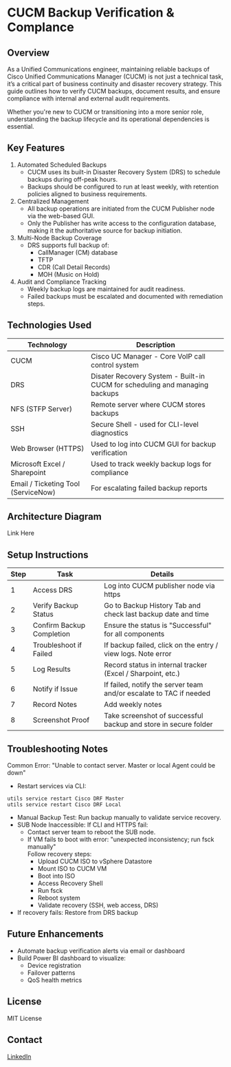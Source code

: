 # CUCM Backup Verification & Complance 

## Overview 
As a Unified Communications engineer, maintaining reliable backups of Cisco Unified Communications Manager (CUCM) is not just a technical task, it’s a critical part of business continuity and disaster recovery strategy. This guide outlines how to verify CUCM backups, document results, and ensure compliance with internal and external audit requirements.

Whether you're new to CUCM or transitioning into a more senior role, understanding the backup lifecycle and its operational dependencies is essential.

## Key Features 
1. Automated Scheduled Backups
    - CUCM uses its built-in Disaster Recovery System (DRS) to schedule backups during off-peak hours.
    - Backups should be configured to run at least weekly, with retention policies aligned to business requirements.
2. Centralized Management
    - All backup operations are initiated from the CUCM Publisher node via the web-based GUI.
    - Only the Publisher has write access to the configuration database, making it the authoritative source for backup initiation.
3. Multi-Node Backup Coverage
    - DRS supports full backup of:
        - CallManager (CM) database
        - TFTP
        - CDR (Call Detail Records)
        - MOH (Music on Hold)
4. Audit and Compliance Tracking
    - Weekly backup logs are maintained for audit readiness.
    - Failed backups must be escalated and documented with remediation steps.

## Technologies Used 
| Technology | Description |
| ---------- | ----------- | 
| CUCM       | Cisco UC Manager - Core VoIP call control system |
| DRS        | Disater Recovery System - Built-in CUCM for scheduling and managing backups |
| NFS (STFP Server) | Remote server where CUCM stores backups |
| SSH | Secure Shell - used for CLI-level diagnostics |
| Web Browser (HTTPS) | Used to log into CUCM GUI for backup verification 
| Microsoft Excel / Sharepoint| Used to track weekly backup logs for compliance 
| Email / Ticketing Tool (ServiceNow) | For escalating failed backup reports 

## Architecture Diagram 
Link Here 

## Setup Instructions 
| Step | Task | Details |
| --- | --- | ---|
| 1 | Access DRS | Log into CUCM publisher node via https|
| 2 | Verify Backup Status | Go to Backup History Tab and check last backup date and time | 
| 3 | Confirm Backup Completion | Ensure the status is "Successful" for all components |
| 4 | Troubleshoot if Failed | If backup failed, click on the entry / view logs. Note error |
| 5 | Log Results | Record status in internal tracker (Excel / Sharpoint, etc.) |
| 6 | Notify if Issue | If failed, notify the server team and/or escalate to TAC if needed |
| 7 | Record Notes | Add weekly notes
| 8 | Screenshot Proof | Take screenshot of successful backup and store in secure folder |  

## Troubleshooting Notes 
Common Error: "Unable to contact server. Master or local Agent could be down" <br/> 
- Restart services via CLI:
```
utils service restart Cisco DRF Master
utils service restart Cisco DRF Local
```
- Manual Backup Test: Run backup manually to validate service recovery.
- SUB Node Inaccessible: If CLI and HTTPS fail:
    - Contact server team to reboot the SUB node.
    - If VM fails to boot with error:
"unexpected inconsistency; run fsck manually" <br/>
Follow recovery steps:
        - Upload CUCM ISO to vSphere Datastore
        - Mount ISO to CUCM VM
        - Boot into ISO
        - Access Recovery Shell
        - Run fsck
        - Reboot system
        - Validate recovery (SSH, web access, DRS)
- If recovery fails: Restore from DRS backup


## Future Enhancements 
- Automate backup verification alerts via email or dashboard
- Build Power BI dashboard to visualize:
    - Device registration
    - Failover patterns
    - QoS health metrics

## License
MIT License

## Contact
[LinkedIn](https://www.linkedin.com/in/jessica-anderson-84b423211/)